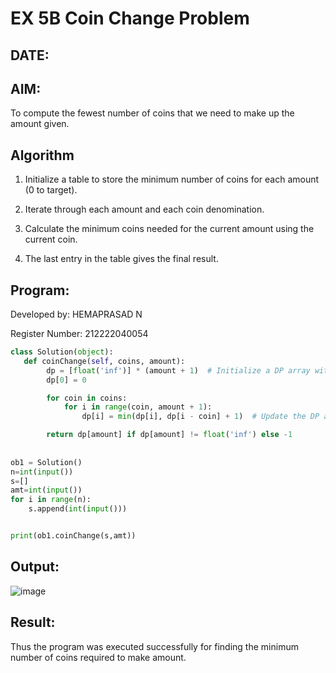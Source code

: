 # EX 5B Coin Change Problem
## DATE:
## AIM:
To compute the fewest number of coins that we need to make up the amount given.


## Algorithm
1. Initialize a table to store the minimum number of coins for each amount (0 to target).

2. Iterate through each amount and each coin denomination.

3. Calculate the minimum coins needed for the current amount using the current coin.

4. The last entry in the table gives the final result.  

## Program:

Developed by: HEMAPRASAD N

Register Number:  212222040054

```python
class Solution(object):
   def coinChange(self, coins, amount):
        dp = [float('inf')] * (amount + 1)  # Initialize a DP array with infinity values
        dp[0] = 0  

        for coin in coins:
            for i in range(coin, amount + 1):
                dp[i] = min(dp[i], dp[i - coin] + 1)  # Update the DP array

        return dp[amount] if dp[amount] != float('inf') else -1
      
      
ob1 = Solution()
n=int(input())
s=[]
amt=int(input())
for i in range(n):
    s.append(int(input()))


print(ob1.coinChange(s,amt))

```

## Output:
![image](https://github.com/user-attachments/assets/a140b74e-de54-4b66-9fc5-85d3f8ec219b)



## Result:
Thus the program was executed successfully for finding the minimum number of coins required to make amount.
